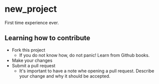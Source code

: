 # new_project
First time experience ever.

## Learning how to contribute
- Fork this project
  - If you do not know how, do not panic! Learn from Github books.
- Make your changes
- Submit a pull request
  - It's important to have a note whe opening a pull request. Describe your change and why it should be accepted.
